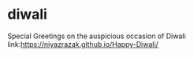 # diwali
Special Greetings on the auspicious occasion of Diwali
link:https://niyazrazak.github.io/Happy-Diwali/
